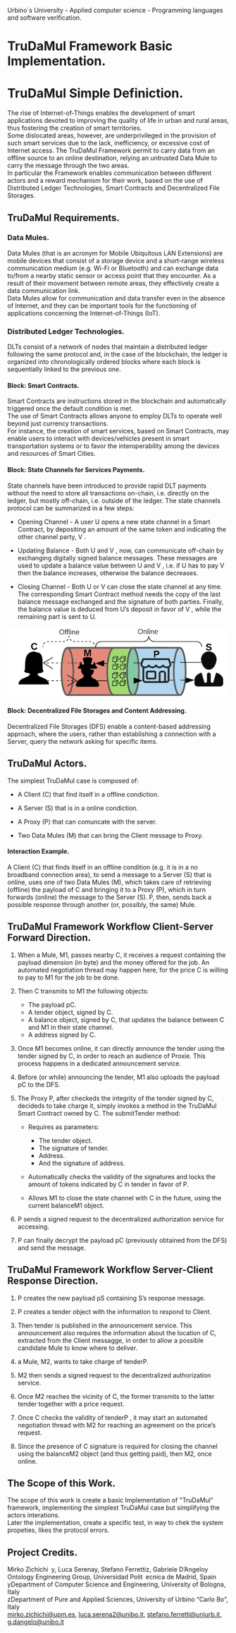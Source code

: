 Urbino`s University - Applied computer science - Programming languages and software verification.  

# TruDaMul Framework Basic Implementation.

# TruDaMul Simple Definiction.  

The rise of Internet-of-Things enables the development of smart applications devoted to improving the quality of life in urban and rural areas, thus fostering the creation of smart territories.  
Some dislocated areas, however, are underprivileged in the provision of such smart services due to the lack, inefficiency, or excessive cost of Internet access.
The TruDaMul Framework permit to carry data from an offline source to an online destination, relying an untrusted Data Mule to carry the message through the two areas.  
In particular the Framework enables communication between different actors and a reward mechanism for their work, based on the use of Distributed Ledger Technologies, Smart Contracts and Decentralized File Storages.  


## TruDaMul Requirements.  

### Data Mules.  

Data Mules (that is an acronym for Mobile Ubiquitous LAN Extensions) are mobile devices that consist of a storage device and a short-range wireless communication medium (e.g. Wi-Fi or Bluetooth) and can exchange data to/from a nearby static sensor or access point that they encounter. As a result of their movement between remote areas, they effectively create a data communication link.  
Data Mules allow for communication and data transfer even in the absence of Internet, and they can be important tools for the functioning of applications concerning the Internet-of-Things (IoT).

### Distributed Ledger Technologies.  

DLTs consist of a network of nodes that maintain a distributed ledger following the same protocol and, in the case of the blockchain, the ledger is organized into chronologically ordered blocks where each block is sequentially linked to the previous one.

#### Block: Smart Contracts.  
Smart Contracts are instructions stored in the blockchain and automatically triggered once the default condition is met.  
The use of Smart Contracts allows anyone to employ DLTs to operate well beyond just currency transactions.  
For instance, the creation of smart services, based on Smart Contracts, may enable users to interact with devices/vehicles present in smart
transportation systems or to favor the interoperability among the devices and resources of Smart Cities.  

#### Block: State Channels for Services Payments.  
State channels
have been introduced to provide rapid DLT payments without
the need to store all transactions on-chain, i.e. directly on the
ledger, but mostly off-chain, i.e. outside of the ledger. The
state channels protocol can be summarized in a few steps:  

- Opening Channel - A user U opens a new state channel in a Smart Contract, by depositing an amount of the same token and indicating the other channel party, V .  

- Updating Balance - Both U and V , now, can communicate off-chain by exchanging digitally signed balance messages. These messages are used to update a balance value between U and V , i.e. if U has to pay V then the balance increases, otherwise the balance decreases.  

- Closing Channel - Both U or V can close the state channel at any time. The corresponding Smart Contract method needs the copy of the last balance message exchanged and the signature of both parties. Finally, the balance value is deduced from U’s deposit in favor of V , while the remaining part is sent to U.  

![Example:](https://github.com/R0mb0/TruDaMul_FrameWork_Simulations/blob/main/ReadMe_Images/BackGround_and_Related_Work.png)

#### Block: Decentralized File Storages and Content Addressing.  
Decentralized File Storages (DFS) enable a content-based addressing approach, where the users, rather than establishing a connection with a Server, query the network asking for specific items.  

## TruDaMul Actors.  
The simplest TruDaMul case is composed of:

- A Client (C) that find itself in a offline condiction.  

- A Server (S) that is in a online condiction.  

- A Proxy (P) that can comuncate with the server.  

- Two Data Mules (M) that can bring the Client message to Proxy.  

#### Interaction Example.  

A Client (C) that finds itself in an offline condition (e.g. it is in a no broadband connection area), to send a message to a Server (S) that is online, uses one of two Data Mules (M), which takes care of retrieving (offline) the payload of C and bringing it to a Proxy (P),
which in turn forwards (online) the message to the Server (S). P, then, sends back a possible response through another (or,
possibly, the same) Mule.  

## TruDaMul Framework Workflow Client-Server Forward Direction.  

1. When a Mule, M1, passes nearby C, it receives a request containing the payload dimension (in byte) and the money offered for the job. An automated negotiation thread may happen here, for the price C is willing to pay to M1 for the job to be done.  

2. Then C transmits to M1 the following objects:  
	- The payload pC.  
	- A tender object, signed by C.  
	- A balance object, signed by C, that updates the balance between C and M1 in their state channel.  
	- A address signed by C.  

3. Once M1 becomes online, it can directly announce the tender using the tender signed by C, in order to reach an audience of Proxie. This process happens in a dedicated announcement service.  

4. Before (or while) announcing the tender, M1 also uploads the payload pC to the DFS.

5. The Proxy P, after checkeds the integrity of the tender signed by C, decideds to take charge it,
simply invokes a method in the TruDaMul Smart Contract owned by C. The submitTender method:  

	* Requires as parameters:  
		- The tender object.  
		- The signature of tender.  
		- Address.  
		- And the signature of address.  

	* Automatically checks the validity of the signatures and locks the amount of tokens indicated by C in tender in favor of P.  

	* Allows M1 to close the state channel with C in the future, using the current balanceM1 object.  

6. P sends a signed request to the decentralized authorization service for accessing.

7. P can finally decrypt the payload pC (previously obtained from the DFS) and send the message.  

## TruDaMul Framework Workflow Server-Client Response Direction.  

1. P creates the new payload pS containing S’s response message.  

2. P creates a tender object with the information to respond to Client.   

3. Then tender  is published in the announcement service. This announcement also requires the information about the location of C, extracted from the Client messagge, in order to allow a possible candidate Mule to know where to deliver.  

4. a Mule, M2, wants to take charge of tenderP.  

5. M2 then sends a signed request to the decentralized authorization service.  

6. Once M2 reaches the vicinity of C, the former transmits to the latter tender together with a price request.  

7. Once C checks the validity of tenderP , it may start an automated negotiation thread with M2 for reaching an agreement on the price’s request.  

8. Since the presence of C signature is required for closing the channel using the balanceM2 object (and thus getting paid), then M2, once online.  
	
## The Scope of this Work.  

The scope of this work is create a basic Implementation of "TruDaMul" framework, implementing the simplest TruDaMul case but simplifying the actors interations.  
Later the implementation, create a specific test, in way to chek the system propeties, likes the protocol errors. 


## Project Credits.  
Mirko Zichichi y, Luca Serenay, Stefano Ferrettiz, Gabriele D’Angeloy  
Ontology Engineering Group, Universidad Polit ecnica de Madrid, Spain  
yDepartment of Computer Science and Engineering, University of Bologna, Italy  
zDepartment of Pure and Applied Sciences, University of Urbino “Carlo Bo”, Italy  
mirko.zichichi@upm.es, luca.serena2@unibo.it, stefano.ferretti@uniurb.it, g.dangelo@unibo.it  
